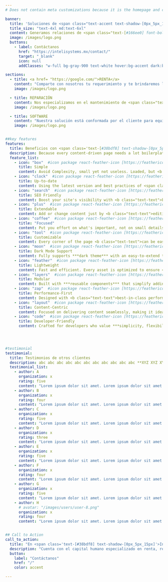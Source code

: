 ```yaml
---
# Does not contain meta customizations because it is the homepage and config is already set in the config file

banner:
  title: 'Soluciones de <span class="text-accent text-shadow-[0px_5px_15px] shadow-accent/10">HANDHELD</span> para <span class="text-[#2997ff]"> RENTA, VENTA Y REPARACIÓN</span>'
  title_size: "text-4xl md:text-6xl"
  content: Generamos relaciones de <span class="text-[#166ee0] font-bold">CONFIANZA</span>, proporcionamos <span class="text-[#166ee0] font-bold">SEGURIDAD</span> a traves de nuestros productos y servicios, somos <span class="text-[#166ee0] font-bold">EMPÁTICOS</span> con los requerimientos de nuestros clientes y prospectos. Danos la oportunidad de ser tu <span class="text-[#166ee0] font-bold">PROVEEDOR</span> DE <span class="text-[#166ee0] font-bold">SOLUCIONES</span>
  image: /images/logo.png
  buttons:
    - label: Contáctanos
      href: "https://intelisystems.mx/contact/"
      target: "_blank"
      icon: null
      addClasses: "w-full bg-gray-900 text-white hover:bg-accent dark:border-white/10 dark:border text-lg"

sections:
  - title: <a href= "https://google.com/">RENTA</a>
    content: "Comparte con nosotros tu requerimiento y te brindaremos la mejor atención y el mejor equipo a nuestra disposición. <br></br> <b class='text-secondary'>1 - IDENTIFICA TU EQUIPO:</b> Contamos con los equipos de las marcas lideres, en su segmento por lo que podemos cubrir cual sea tu requerimiento. <br></br> <b class='text-secondary'>2 - SELECCIONA EL PERIODO DE TIEMPO:</b> Entre mayor sea el tiempo nuestras cuotas bajan su costo. <br></br> <b class='text-secondary'>3 - DEFINE FECHA Y LUGAR DE ENTREGA:</b> El equipo será entregado en el lugar y fecha indicados."
    image: /images/logo.png

  - title: REPARACIÓN
    content: Nos especializamos en el mantenimiento de <span class="text-accent font-bold">HANDHELD</span>, <span class="text-[#166ee0] font-bold">IMPRESORAS</span> y <span class="text-[#166ee0] font-bold">LECTORES</span> de las marcas que comercializamos. <br/><br/> Nuestro equipo de ingenieros especializados cuenta con la formación, experiencia y conocimientos necesarios para realizar reparaciones de alta calidad por lo que todas nuestras reparaciones cuentan con una garantía de <span class="text-accent font-bold">100</span> días naturales.
    image: /images/logo.png

  - title: SOFTWARE
    content: "Nuestra solución está conformada por el cliente para equipo de escritorio con <b class='text-accent'>S.O. Windows</b>, la cual es una consola que permitirá consolidar la información recabada por los clientes móviles y realizar reportes a la medida, así como los diseñados para detectar diferencias en tu almacén.<br/> <br/>Para el cliente móvil <b class='text-accent'>(HAND HELD)</b>, conservamos nuestra versión para Windows Mobile para nuestros clientes que han decidido mantener su tecnología con este <b class='text-accent'>S.O.</b> y para aquellos que sus necesidades los llevaron a migrar a la plataforma <b class='text-accent'>ANDROID</b> ya tenemos nuestra versión a su servicio."
    image: /images/logo.png


##key features
features:
  title: Beneficios con <span class='text-[#38bdf8] text-shadow-[0px_5px_15px]'>Inteli</span><span class='text-accent text-shadow-[0px_5px_15px]' >Systems</span>
  description: Because every content-driven page needs a lot boilerplate to initialize, and **we provide you with the tools and guidelines** needed to focus on what's important.
  feature_list:
    - icon: "box"  #icon package react-feather-icon [https://feathericons.com/]
      title: Simple
      content: Avoid Complexity, small yet not useless. Loaded, but <b class="text-text">not overwhelming</b>.
    - icon: "clock"  #icon package react-feather-icon [https://feathericons.com/]
      title: Up-to-date
      content: Using the latest version and best practices of <span class="text-accent font-bold">Astro</span>, <span class="text-[#38bdf8] font-bold">tailwindcss</span> and <span class="text-[#e41c81] font-bold">Sass</span>
    - icon: "search"  #icon package react-feather-icon [https://feathericons.com/]
      title: SEO Friendly
      content: Boost your site's visibility with <b class="text-text">built-in SEO optimizations</b>, including automatic sitemap generation using <a target='blank' href="https://docs.astro.build/es/guides/integrations-guide/sitemap/"><span class="text-accent font-bold underline">astrojs/sitemap</span></a>.
    - icon: "plus"  #icon package react-feather-icon [https://feathericons.com/]
      title: Extendable
      content: Add or change content just by <b class="text-text">editing markdown files</b>, so it stays in one place regardless of the code.
    - icon: "coffee"  #icon package react-feather-icon [https://feathericons.com/]
      title: "Focused"
      content: Put you effort on what's important, not on small details. Dont worry about <span class="text-shadow-sm shadow-surface-contrast">***that damn shadow***</span>.
    - icon: "tool"  #icon package react-feather-icon [https://feathericons.com/]
      title: Customizable
      content: Every corner of the page <b class="text-text">can be easily changed</b> to fit your needs.
    - icon: "moon"  #icon package react-feather-icon [https://feathericons.com/]
      title: Dark Mode Support
      content: Fully supports ***dark theme*** with an easy-to-extend theming system.
    - icon: "feather"  #icon package react-feather-icon [https://feathericons.com/]
      title: Lightweight
      content: Fast and efficient. Every asset is optimized to ensure <b class="text-text">minimal load times</b>.
    - icon: "layers"  #icon package react-feather-icon [https://feathericons.com/]
      title: Modular
      content: Built with ***reusable components*** that simplify adding or editing sections of the page.
    - icon: "zap"  #icon package react-feather-icon [https://feathericons.com/]
      title: Performance-First
      content: Designed with <b class="text-text">best-in-class performance</b> metrics to improve the user experience.
    - icon: "layout"  #icon package react-feather-icon [https://feathericons.com/]
      title: Content-Centric
      content: Focused on delivering content seamlessly, making it ideal for <b class="text-text">portfolios, showcases, or landing pages</b>.
    - icon: "code"  #icon package react-feather-icon [https://feathericons.com/]
      title: Developer-Friendly
      content: Crafted for developers who value ***simplicity, flexibility, and modern*** tools.
    



#testimonial
testimonial:
  title: Testimonios de otros clientes
  description: abc abc abc abc abc abc abc abc abc abc abc **XYZ XYZ XYZ XYZ XYZ**
  testimonial_list:
    - author: A
      organization: x
      rating: five
      content: "Lorem ipsum dolor sit amet. Lorem ipsum dolor sit amet.Lorem ipsum dolor sit amet.Lorem ipsum dolor sit amet."
    - author: B
      organization: x
      rating: four
      content: "Lorem ipsum dolor sit amet. Lorem ipsum dolor sit amet.Lorem ipsum dolor sit amet.Lorem ipsum dolor sit amet."
    - author: C
      organization: x
      rating: five
      content: "Lorem ipsum dolor sit amet. Lorem ipsum dolor sit amet.Lorem ipsum dolor sit amet.Lorem ipsum dolor sit amet."
    - author: D
      organization: x
      rating: three
      content: "Lorem ipsum dolor sit amet. Lorem ipsum dolor sit amet.Lorem ipsum dolor sit amet.Lorem ipsum dolor sit amet."
    - author: E
      organization: x
      rating: five
      content: "Lorem ipsum dolor sit amet. Lorem ipsum dolor sit amet.Lorem ipsum dolor sit amet.Lorem ipsum dolor sit amet."
    - author: F
      organization: x
      rating: four
      content: "Lorem ipsum dolor sit amet. Lorem ipsum dolor sit amet.Lorem ipsum dolor sit amet.Lorem ipsum dolor sit amet."
    - author: G
      organization: x
      rating: five
      content: "Lorem ipsum dolor sit amet. Lorem ipsum dolor sit amet.Lorem ipsum dolor sit amet.Lorem ipsum dolor sit amet."
    - author: H
      # avatar: "/images/users/user-8.png"
      organization: x
      rating: four
      content: "Lorem ipsum dolor sit amet. Lorem ipsum dolor sit amet.Lorem ipsum dolor sit amet.Lorem ipsum dolor sit amet."


## Call to Action
call_to_action:
  title: "En <span class='text-[#38bdf8] text-shadow-[0px_5px_15px]'>Inteli</span><span class='text-accent text-shadow-[0px_5px_15px]' >Systems</span> ofrecemos los mejores resultados."
  description: "Cuenta con el capital humano especializado en renta, reparación o venta de **HandHeld**, lectores de códigos para decodificación de QR, 1D y 2D, impresoras industriales, de escritorio y portátiles, así como software especializado o diseñado a la medida."
  button: 
    label: "Contáctanos"
    href: "/"
    color: accent

---
```

